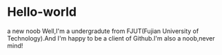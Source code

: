# Hello-world
a new noob
Well,I'm a undergradute from FJUT(Fujian University of Technology).And I'm happy to be a client of Github.I'm also a noob,never mind!
